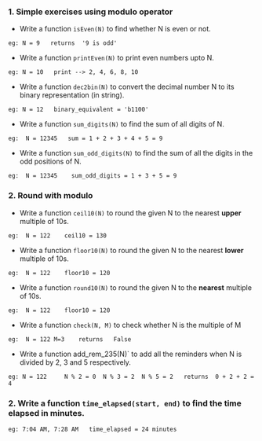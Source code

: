 ### 1. Simple exercises using modulo operator
- Write a function `isEven(N)` to find whether N is even or not.
```
eg: N = 9   returns  '9 is odd'
```
- Write a function `printEven(N)` to print even numbers upto N.
```
eg: N = 10   print --> 2, 4, 6, 8, 10
```
- Write a function `dec2bin(N)` to convert the decimal number N to its binary representation (in string).
```
eg: N = 12   binary_equivalent = 'b1100'
```
- Write a function `sum_digits(N)` to find the sum of all digits of N.
```
eg:  N = 12345   sum = 1 + 2 + 3 + 4 + 5 = 9
```
- Write a function `sum_odd_digits(N)` to find the sum of all the digits in the odd positions of N.
```
eg:  N = 12345    sum_odd_digits = 1 + 3 + 5 = 9
```

### 2. Round with modulo
- Write a function `ceil10(N)` to round the given N to the nearest **upper** multiple of 10s. 
```
eg:  N = 122    ceil10 = 130
```
- Write a function `floor10(N)` to round the given N to the nearest **lower** multiple of 10s. 
```
eg:  N = 122    floor10 = 120
```
- Write a function `round10(N)` to round the given N to the **nearest** multiple of 10s. 
```
eg:  N = 122    floor10 = 120
```
- Write a function `check(N, M)` to check whether N is the multiple of M
```
eg:  N = 122 M=3    returns   False
```
- Write a function add_rem_235(N)` to add all the reminders when N is divided by 2, 3 and 5 respectively.
```
eg: N = 122     N % 2 = 0  N % 3 = 2  N % 5 = 2   returns  0 + 2 + 2 = 4
```
### 2. Write a function `time_elapsed(start, end)` to find the time elapsed in minutes.
```
eg: 7:04 AM, 7:28 AM   time_elapsed = 24 minutes
```


